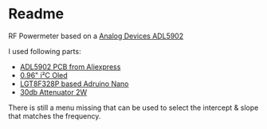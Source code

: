 # Readme

RF Powermeter based on a [Analog Devices ADL5902](https://www.analog.com/media/en/technical-documentation/data-sheets/ADL5902.pdf)

I used following parts:
* [ADL5902 PCB from Aliexpress](www.aliexpress.com/item/1005005379026897.html)
* [0.96" i²C Oled](www.aliexpress.com/item/32957309383.html)
* [LGT8F328P based Adruino Nano](www.aliexpress.com/item/1005005216975059.html)
* [30db Attenuator 2W](www.aliexpress.com/item/4000086272989.html)

There is still a menu missing that can be used to select the intercept & slope that matches the frequency.